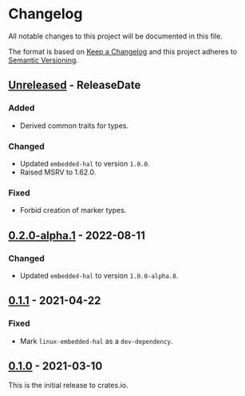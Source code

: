# Changelog

All notable changes to this project will be documented in this file.

The format is based on [Keep a Changelog](http://keepachangelog.com/en/1.0.0/)
and this project adheres to [Semantic Versioning](http://semver.org/spec/v2.0.0.html).

<!-- next-header -->
## [Unreleased] - ReleaseDate

### Added
- Derived common traits for types.

### Changed
- Updated `embedded-hal` to version `1.0.0`.
- Raised MSRV to 1.62.0.

### Fixed
- Forbid creation of marker types.

## [0.2.0-alpha.1] - 2022-08-11

### Changed
- Updated `embedded-hal` to version `1.0.0-alpha.8`.


## [0.1.1] - 2021-04-22

### Fixed
- Mark `linux-embedded-hal` as a `dev-dependency`.

## [0.1.0] - 2021-03-10

This is the initial release to crates.io.

<!-- next-url -->
[Unreleased]: https://github.com/eldruin/dummy-pin-rs/compare/v0.2.0-alpha.1...HEAD
[0.2.0-alpha.1]: https://github.com/eldruin/dummy-pin-rs/compare/v0.1.1...v0.2.0-alpha.1
[0.1.1]: https://github.com/eldruin/dummy-pin-rs/compare/v0.1.0...v0.1.1
[0.1.0]: https://github.com/eldruin/dummy-pin-rs/releases/tag/v0.1.0
